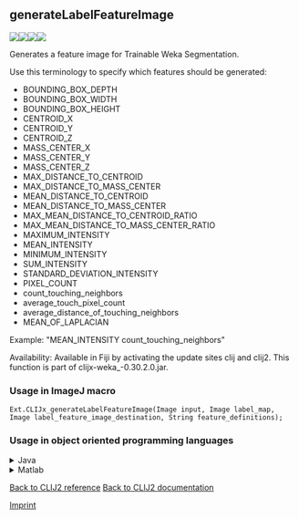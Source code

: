 ## generateLabelFeatureImage
<img src="images/mini_empty_logo.png"/><img src="images/mini_empty_logo.png"/><img src="images/mini_clijx_logo.png"/><img src="images/mini_empty_logo.png"/>

Generates a feature image for Trainable Weka Segmentation. 

Use this terminology to specify which features should be generated:
* BOUNDING_BOX_DEPTH
* BOUNDING_BOX_WIDTH
* BOUNDING_BOX_HEIGHT
* CENTROID_X
* CENTROID_Y
* CENTROID_Z
* MASS_CENTER_X
* MASS_CENTER_Y
* MASS_CENTER_Z
* MAX_DISTANCE_TO_CENTROID
* MAX_DISTANCE_TO_MASS_CENTER
* MEAN_DISTANCE_TO_CENTROID
* MEAN_DISTANCE_TO_MASS_CENTER
* MAX_MEAN_DISTANCE_TO_CENTROID_RATIO
* MAX_MEAN_DISTANCE_TO_MASS_CENTER_RATIO
* MAXIMUM_INTENSITY
* MEAN_INTENSITY
* MINIMUM_INTENSITY
* SUM_INTENSITY
* STANDARD_DEVIATION_INTENSITY
* PIXEL_COUNT
* count_touching_neighbors
* average_touch_pixel_count
* average_distance_of_touching_neighbors
* MEAN_OF_LAPLACIAN

Example: "MEAN_INTENSITY count_touching_neighbors"

Availability: Available in Fiji by activating the update sites clij and clij2.
This function is part of clijx-weka_-0.30.2.0.jar.

### Usage in ImageJ macro
```
Ext.CLIJx_generateLabelFeatureImage(Image input, Image label_map, Image label_feature_image_destination, String feature_definitions);
```


### Usage in object oriented programming languages



<details>

<summary>
Java
</summary>
<pre class="highlight">// init CLIJ and GPU
import net.haesleinhuepf.clijx.CLIJx;
import net.haesleinhuepf.clij.clearcl.ClearCLBuffer;
CLIJx clijx = CLIJx.getInstance();

// get input parameters
ClearCLBuffer input = clijx.push(inputImagePlus);
ClearCLBuffer label_map = clijx.push(label_mapImagePlus);
label_feature_image_destination = clijx.create(input);
</pre>

<pre class="highlight">
// Execute operation on GPU
clijx.generateLabelFeatureImage(input, label_map, label_feature_image_destination, feature_definitions);
</pre>

<pre class="highlight">
// show result
label_feature_image_destinationImagePlus = clijx.pull(label_feature_image_destination);
label_feature_image_destinationImagePlus.show();

// cleanup memory on GPU
clijx.release(input);
clijx.release(label_map);
clijx.release(label_feature_image_destination);
</pre>

</details>



<details>

<summary>
Matlab
</summary>
<pre class="highlight">% init CLIJ and GPU
clijx = init_clatlabx();

% get input parameters
input = clijx.pushMat(input_matrix);
label_map = clijx.pushMat(label_map_matrix);
label_feature_image_destination = clijx.create(input);
</pre>

<pre class="highlight">
% Execute operation on GPU
clijx.generateLabelFeatureImage(input, label_map, label_feature_image_destination, feature_definitions);
</pre>

<pre class="highlight">
% show result
label_feature_image_destination = clijx.pullMat(label_feature_image_destination)

% cleanup memory on GPU
clijx.release(input);
clijx.release(label_map);
clijx.release(label_feature_image_destination);
</pre>

</details>



[Back to CLIJ2 reference](https://clij.github.io/clij2-docs/reference)
[Back to CLIJ2 documentation](https://clij.github.io/clij2-docs)

[Imprint](https://clij.github.io/imprint)
